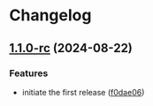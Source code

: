 # Changelog

## [1.1.0-rc](https://github.com/nijanthanvijayakumar/release-playground/compare/v1.0.0...v1.1.0-rc) (2024-08-22)


### Features

* initiate the first release ([f0dae06](https://github.com/nijanthanvijayakumar/release-playground/commit/f0dae0601a70957fba1de50077a879dbbb1cca9d))
